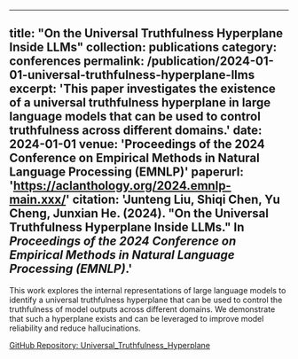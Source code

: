 

---
title: "On the Universal Truthfulness Hyperplane Inside LLMs"
collection: publications
category: conferences
permalink: /publication/2024-01-01-universal-truthfulness-hyperplane-llms
excerpt: 'This paper investigates the existence of a universal truthfulness hyperplane in large language models that can be used to control truthfulness across different domains.'
date: 2024-01-01
venue: 'Proceedings of the 2024 Conference on Empirical Methods in Natural Language Processing (EMNLP)'
paperurl: 'https://aclanthology.org/2024.emnlp-main.xxx/'
citation: 'Junteng Liu, Shiqi Chen, Yu Cheng, Junxian He. (2024). &quot;On the Universal Truthfulness Hyperplane Inside LLMs.&quot; In <i>Proceedings of the 2024 Conference on Empirical Methods in Natural Language Processing (EMNLP)</i>.'
---
This work explores the internal representations of large language models to identify a universal truthfulness hyperplane that can be used to control the truthfulness of model outputs across different domains. We demonstrate that such a hyperplane exists and can be leveraged to improve model reliability and reduce hallucinations.

[GitHub Repository: Universal_Truthfulness_Hyperplane](https://github.com/Vicent0205/Universal_Truthfulness_Hyperplane)

